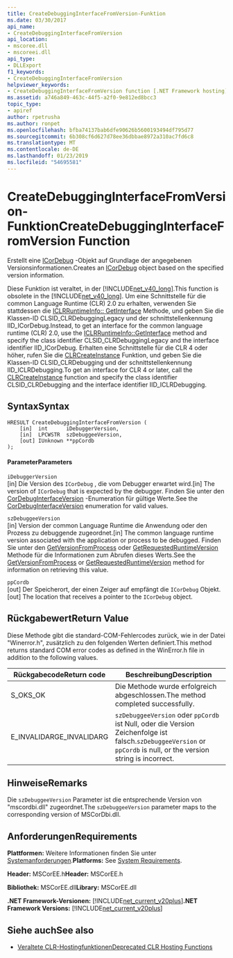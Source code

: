 ```yaml
---
title: CreateDebuggingInterfaceFromVersion-Funktion
ms.date: 03/30/2017
api_name:
- CreateDebuggingInterfaceFromVersion
api_location:
- mscoree.dll
- mscoreei.dll
api_type:
- DLLExport
f1_keywords:
- CreateDebuggingInterfaceFromVersion
helpviewer_keywords:
- CreateDebuggingInterfaceFromVersion function [.NET Framework hosting]
ms.assetid: a746a849-463c-44f5-a2f0-9e812ed8bcc3
topic_type:
- apiref
author: rpetrusha
ms.author: ronpet
ms.openlocfilehash: bfba74137bab6dfe90626b5600193494df795d77
ms.sourcegitcommit: 6b308cf6d627d78ee36dbbae8972a310ac7fd6c8
ms.translationtype: MT
ms.contentlocale: de-DE
ms.lasthandoff: 01/23/2019
ms.locfileid: "54695581"
---
```

# <a name="createdebugginginterfacefromversion-function"></a><span data-ttu-id="ae861-102">CreateDebuggingInterfaceFromVersion-Funktion</span><span class="sxs-lookup"><span data-stu-id="ae861-102">CreateDebuggingInterfaceFromVersion Function</span></span>
<span data-ttu-id="ae861-103">Erstellt eine [ICorDebug](../../../../docs/framework/unmanaged-api/debugging/icordebug-interface.md) -Objekt auf Grundlage der angegebenen Versionsinformationen.</span><span class="sxs-lookup"><span data-stu-id="ae861-103">Creates an [ICorDebug](../../../../docs/framework/unmanaged-api/debugging/icordebug-interface.md) object based on the specified version information.</span></span>  
  
 <span data-ttu-id="ae861-104">Diese Funktion ist veraltet, in der [!INCLUDE[net_v40_long](../../../../includes/net-v40-long-md.md)].</span><span class="sxs-lookup"><span data-stu-id="ae861-104">This function is obsolete in the [!INCLUDE[net_v40_long](../../../../includes/net-v40-long-md.md)].</span></span> <span data-ttu-id="ae861-105">Um eine Schnittstelle für die common Language Runtime (CLR) 2.0 zu erhalten, verwenden Sie stattdessen die [ICLRRuntimeInfo:: GetInterface](../../../../docs/framework/unmanaged-api/hosting/iclrruntimeinfo-getinterface-method.md) Methode, und geben Sie die Klassen-ID CLSID_CLRDebuggingLegacy und der schnittstellenkennung IID_ICorDebug.</span><span class="sxs-lookup"><span data-stu-id="ae861-105">Instead, to get an interface for the common language runtime (CLR) 2.0, use the [ICLRRuntimeInfo::GetInterface](../../../../docs/framework/unmanaged-api/hosting/iclrruntimeinfo-getinterface-method.md) method and specify the class identifier CLSID_CLRDebuggingLegacy and the interface identifier IID_ICorDebug.</span></span> <span data-ttu-id="ae861-106">Erhalten eine Schnittstelle für die CLR 4 oder höher, rufen Sie die [CLRCreateInstance](../../../../docs/framework/unmanaged-api/hosting/clrcreateinstance-function.md) Funktion, und geben Sie die Klassen-ID CLSID_CLRDebugging und der schnittstellenkennung IID_ICLRDebugging.</span><span class="sxs-lookup"><span data-stu-id="ae861-106">To get an interface for CLR 4 or later, call the [CLRCreateInstance](../../../../docs/framework/unmanaged-api/hosting/clrcreateinstance-function.md) function and specify the class identifier CLSID_CLRDebugging and the interface identifier IID_ICLRDebugging.</span></span>  
  
## <a name="syntax"></a><span data-ttu-id="ae861-107">Syntax</span><span class="sxs-lookup"><span data-stu-id="ae861-107">Syntax</span></span>  
  
```  
HRESULT CreateDebuggingInterfaceFromVersion (  
    [in]  int      iDebuggerVersion,   
    [in]  LPCWSTR  szDebuggeeVersion,   
    [out] IUnknown **ppCordb  
);  
```  
  
#### <a name="parameters"></a><span data-ttu-id="ae861-108">Parameter</span><span class="sxs-lookup"><span data-stu-id="ae861-108">Parameters</span></span>  
 `iDebuggerVersion`  
 <span data-ttu-id="ae861-109">[in] Die Version des `ICorDebug` , die vom Debugger erwartet wird.</span><span class="sxs-lookup"><span data-stu-id="ae861-109">[in] The version of `ICorDebug` that is expected by the debugger.</span></span> <span data-ttu-id="ae861-110">Finden Sie unter den [CorDebugInterfaceVersion](../../../../docs/framework/unmanaged-api/debugging/cordebuginterfaceversion-enumeration.md) -Enumeration für gültige Werte.</span><span class="sxs-lookup"><span data-stu-id="ae861-110">See the [CorDebugInterfaceVersion](../../../../docs/framework/unmanaged-api/debugging/cordebuginterfaceversion-enumeration.md) enumeration for valid values.</span></span>  
  
 `szDebuggeeVersion`  
 <span data-ttu-id="ae861-111">[in] Version der common Language Runtime die Anwendung oder den Prozess zu debuggende zugeordnet.</span><span class="sxs-lookup"><span data-stu-id="ae861-111">[in] The common language runtime version associated with the application or process to be debugged.</span></span> <span data-ttu-id="ae861-112">Finden Sie unter den [GetVersionFromProcess](../../../../docs/framework/unmanaged-api/hosting/getversionfromprocess-function.md) oder [GetRequestedRuntimeVersion](../../../../docs/framework/unmanaged-api/hosting/getrequestedruntimeversion-function.md) Methode für die Informationen zum Abrufen dieses Werts.</span><span class="sxs-lookup"><span data-stu-id="ae861-112">See the [GetVersionFromProcess](../../../../docs/framework/unmanaged-api/hosting/getversionfromprocess-function.md) or [GetRequestedRuntimeVersion](../../../../docs/framework/unmanaged-api/hosting/getrequestedruntimeversion-function.md) method for information on retrieving this value.</span></span>  
  
 `ppCordb`  
 <span data-ttu-id="ae861-113">[out] Der Speicherort, der einen Zeiger auf empfängt die `ICorDebug` Objekt.</span><span class="sxs-lookup"><span data-stu-id="ae861-113">[out] The location that receives a pointer to the `ICorDebug` object.</span></span>  
  
## <a name="return-value"></a><span data-ttu-id="ae861-114">Rückgabewert</span><span class="sxs-lookup"><span data-stu-id="ae861-114">Return Value</span></span>  
 <span data-ttu-id="ae861-115">Diese Methode gibt die standard-COM-Fehlercodes zurück, wie in der Datei "Winerror.h", zusätzlich zu den folgenden Werten definiert.</span><span class="sxs-lookup"><span data-stu-id="ae861-115">This method returns standard COM error codes as defined in the WinError.h file in addition to the following values.</span></span>  
  
|<span data-ttu-id="ae861-116">Rückgabecode</span><span class="sxs-lookup"><span data-stu-id="ae861-116">Return code</span></span>|<span data-ttu-id="ae861-117">Beschreibung</span><span class="sxs-lookup"><span data-stu-id="ae861-117">Description</span></span>|  
|-----------------|-----------------|  
|<span data-ttu-id="ae861-118">S_OK</span><span class="sxs-lookup"><span data-stu-id="ae861-118">S_OK</span></span>|<span data-ttu-id="ae861-119">Die Methode wurde erfolgreich abgeschlossen.</span><span class="sxs-lookup"><span data-stu-id="ae861-119">The method completed successfully.</span></span>|  
|<span data-ttu-id="ae861-120">E_INVALIDARG</span><span class="sxs-lookup"><span data-stu-id="ae861-120">E_INVALIDARG</span></span>|<span data-ttu-id="ae861-121">`szDebuggeeVersion` oder `ppCordb` ist Null, oder die Version Zeichenfolge ist falsch.</span><span class="sxs-lookup"><span data-stu-id="ae861-121">`szDebuggeeVersion` or `ppCordb` is null, or the version string is incorrect.</span></span>|  
  
## <a name="remarks"></a><span data-ttu-id="ae861-122">Hinweise</span><span class="sxs-lookup"><span data-stu-id="ae861-122">Remarks</span></span>  
 <span data-ttu-id="ae861-123">Die `szDebuggeeVersion` Parameter ist die entsprechende Version von "mscordbi.dll" zugeordnet.</span><span class="sxs-lookup"><span data-stu-id="ae861-123">The `szDebuggeeVersion` parameter maps to the corresponding version of MSCorDbi.dll.</span></span>  
  
## <a name="requirements"></a><span data-ttu-id="ae861-124">Anforderungen</span><span class="sxs-lookup"><span data-stu-id="ae861-124">Requirements</span></span>  
 <span data-ttu-id="ae861-125">**Plattformen:** Weitere Informationen finden Sie unter [Systemanforderungen](../../../../docs/framework/get-started/system-requirements.md).</span><span class="sxs-lookup"><span data-stu-id="ae861-125">**Platforms:** See [System Requirements](../../../../docs/framework/get-started/system-requirements.md).</span></span>  
  
 <span data-ttu-id="ae861-126">**Header:** MSCorEE.h</span><span class="sxs-lookup"><span data-stu-id="ae861-126">**Header:** MSCorEE.h</span></span>  
  
 <span data-ttu-id="ae861-127">**Bibliothek:** MSCorEE.dll</span><span class="sxs-lookup"><span data-stu-id="ae861-127">**Library:** MSCorEE.dll</span></span>  
  
 <span data-ttu-id="ae861-128">**.NET Framework-Versionen:** [!INCLUDE[net_current_v20plus](../../../../includes/net-current-v20plus-md.md)]</span><span class="sxs-lookup"><span data-stu-id="ae861-128">**.NET Framework Versions:** [!INCLUDE[net_current_v20plus](../../../../includes/net-current-v20plus-md.md)]</span></span>  
  
## <a name="see-also"></a><span data-ttu-id="ae861-129">Siehe auch</span><span class="sxs-lookup"><span data-stu-id="ae861-129">See also</span></span>
- [<span data-ttu-id="ae861-130">Veraltete CLR-Hostingfunktionen</span><span class="sxs-lookup"><span data-stu-id="ae861-130">Deprecated CLR Hosting Functions</span></span>](../../../../docs/framework/unmanaged-api/hosting/deprecated-clr-hosting-functions.md)
